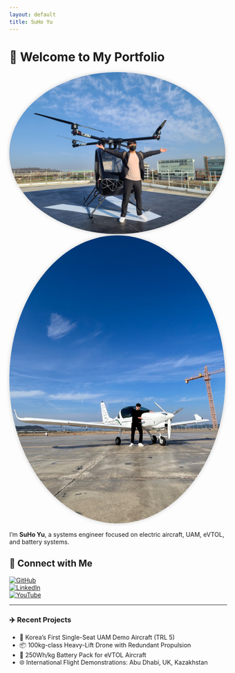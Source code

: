 ```yaml
---
layout: default
title: SuHo Yu
---
```


# 👋 Welcome to My Portfolio

<img src="assets/me.jpg" width="500" style="border-radius: 50%; box-shadow: 0 0 10px #ccc;" alt="Profile Image"/> <img src="assets/PLANE.jpg" width="500" style="border-radius: 50%; box-shadow: 0 0 10px #ccc;" alt="Profile Image"/>


I’m **SuHo Yu**, a systems engineer focused on electric aircraft, UAM, eVTOL, and battery systems.

## 🔗 Connect with Me

[![GitHub](https://img.shields.io/badge/GitHub-181717?style=for-the-badge&logo=github&logoColor=white)](https://github.com/yoosuho)  
[![LinkedIn](https://img.shields.io/badge/LinkedIn-0A66C2?style=for-the-badge&logo=linkedin&logoColor=white)](https://www.linkedin.com/in/suho-yu/)  
[![YouTube](https://img.shields.io/badge/YouTube-FF0000?style=for-the-badge&logo=youtube&logoColor=white)](https://www.youtube.com/@jenk5109)

---

### ✈️ Recent Projects

- 🚁 Korea’s First Single-Seat UAM Demo Aircraft (TRL 5)
- 📦 100kg-class Heavy-Lift Drone with Redundant Propulsion
- 🔋 250Wh/kg Battery Pack for eVTOL Aircraft
- 🌐 International Flight Demonstrations: Abu Dhabi, UK, Kazakhstan
